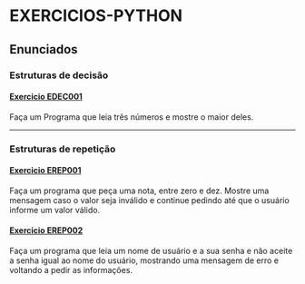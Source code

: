 # EXERCICIOS-PYTHON

## Enunciados
### Estruturas de decisão
#### [Exercicio EDEC001](exercicios/EDEC001.py)
Faça um Programa que leia três números e mostre o maior deles.

-----------------

### Estruturas de repetição

#### [Exercicio EREP001](exercicios/EREP001.py)
Faça um programa que peça uma nota, entre zero e dez. 
Mostre uma mensagem caso o valor seja inválido e continue pedindo 
até que o usuário informe um valor válido.

#### [Exercicio EREP002](exercicios/ERER002.py)
Faça um programa que leia um nome de usuário e a sua senha e não aceite
a senha igual ao nome do usuário, mostrando uma mensagem de erro e voltando a pedir as informações.
